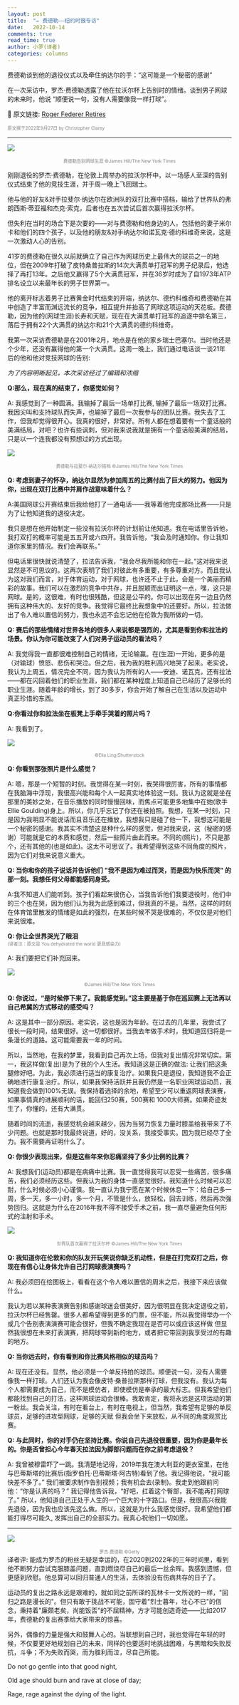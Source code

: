 ```yaml
---
layout: post
title:  "✏️ 费德勒——纽约时报专访"
date:   2022-10-14
comments: true
read_time: true
author: 小罗(译者)
categories: columns
---
```


费德勒谈到他的退役仪式以及牵住纳达尔的手：“这可能是一个秘密的感谢”

在一次采访中，罗杰·费德勒透露了他在拉沃尔杯上告别时的情绪。谈到男子网球的未来时，他说 “顺便说一句，没有人需要像我一样打球”。

🔗 原文链接: [Roger Federer Retires](https://www.nytimes.com/2022/09/27/sports/tennis/roger-federer-retired.html)

<font color=grey size ="1">原文撰于2022年9月27日 by Christopher Clarey</font>

---

![](https://static01.nyt.com/images/2022/09/28/sports/27federer-qa-print/merlin_213714561_49cd6364-8b95-4425-b4af-c9d91d408e98-superJumbo.jpg?quality=75&auto=webp)
<font color=grey size="1"><center>费德勒告别网球生涯 ©James Hill/The New York Times</center></font>

刚刚退役的罗杰·费德勒，在伦敦上周举办的拉沃尔杯中，以一场感人至深的告别仪式结束了他的竞技生涯，并于周一晚上飞回瑞士。

他与他的好友&对手拉斐尔·纳达尔在欧洲队的双打比赛中搭档，输给了世界队的弗朗西斯·蒂亚福和杰克·索克，后者也在五次尝试后首次赢得拉沃尔杯。

但失利在当时的场合下是次要的——对与费德勒和他身边的人，包括他的妻子米尔卡和他们的四个孩子，以及他的朋友&对手纳达尔和诺瓦克·德约科维奇来说，这是一次激动人心的告别。

41岁的费德勒在很久以前就确立了自己作为网球历史上最伟大的球员之一的地位，但在2009年打破了皮特桑普拉斯的14次大满贯单打冠军的男子纪录后，他选择了再打13年。之后他又赢得了5个大满贯冠军，并在36岁时成为了自1973年ATP排名设立以来最年长的男子世界第一。

他的离开标志着男子比赛黄金时代结束的开端，纳达尔、德约科维奇和费德勒在其中创造了丰富而渊远流长的竞争，相互提升并抬高了网球这项运动的天花板。费德勒，因为他的(网球生涯)长寿和天赋，现在在大满贯单打冠军的追逐中排名第三，落后于拥有22个大满贯的纳达尔和21个大满贯的德约科维奇。

我第一次采访费德勒是在2001年2月，地点是在他的家乡瑞士巴塞尔。当时他还是个少年，还没有赢得他的第一个大满贯。这周一晚上，我们通过电话谈一谈21年后的他和他对竞技网球的告别:

*为了内容明晰起见，本次采访经过了编辑和浓缩*

**Q:那么，现在真的结束了，你感觉如何？**

A: 我感觉到了一种圆满。我输掉了最后一场单打比赛, 输掉了最后一场双打比赛。我因尖叫和支持球队而失声，也输掉了最后一次我参与的团队比赛。我失去了工作，但我却觉得很开心。我真的很好，非常好。所有人都在想着要有一个童话般的美满结局，对吧？也许有些讽刺，但对我来说我就是拥有一个童话般美满的结局，只是以一个连我都没有预想过的方式出现。

![](https://static01.nyt.com/images/2022/09/27/sports/27-federer-hug/merlin_213697188_767ceeb9-56cf-4724-8e5c-c0f8ad2f04eb-superJumbo.jpg?quality=75&auto=webp)
<font color=grey size="1"><center> 费德勒与拉斐尔·纳达尔搭档 ©James Hill/The New York Times</center></font>

**Q: 考虑到妻子的怀孕，纳达尔显然为参加周五的比赛付出了巨大的努力。他因为你，出现在双打比赛中并肩作战意味着什么？**

A:美国网球公开赛结束后我给他打了一通电话——我等着他完成那场比赛——只是为了让他知道我的退役决定。

我只是想在他开始制定一些没有拉沃尔杯的计划前让他知道。我在电话里告诉他，我打双打的概率可能是五五开或六四开。我告诉他，“我会及时通知你。你让我知道你家里的情况。我们会再联系。”

但电话里很快就说清楚了，拉法告诉我，“我会尽我所能和你在一起。”这对我来说显然是不可思议的。这再次表明了我们对彼此有多重要，有多尊重对方。而且我认为这对我们而言，对于体育运动，对于网球，也许还不止于此，会是一个美丽而精彩的故事。我们可以在激烈的竞争中共存，并且脱颖而出证明这一点，嘿，这只是网球。是的，这很难，有时也很残酷，但这是公平的。你可以出现在另一边且仍然拥有这种伟大的、友好的竞争。我觉得它最终比我想象中的还要好。所以，拉法做出了令人难以置信的努力，我也永远不会忘记他在伦敦为我所做的一切。

**Q: 赛后的那些情绪对世界各地的很多人来说都是强烈的，尤其是看到你和拉法的场景。你认为你可能改变了人们对男子运动员的看法吗？**

A: 我觉得我一直都很难控制自己的情绪，无论输赢。在(生涯)一开始，更多的是（对输球）愤怒、悲伤和哭泣。但之后，我为我的胜利高兴地哭了起来。老实说，我认为上周五，情况完全不同，因为我认为所有的人——安迪、诺瓦克，还有拉法——都在闪回着他们的职业生涯，我们都在某种程度上知道自己已经历了足够长的职业生涯。随着年龄的增长，到了30多岁，你会开始了解自己在生活以及运动中真正珍惜的东西。

**Q:你看过你和拉法坐在板凳上手牵手哭着的照片吗？**

A: 我看到了。

![](https://static01.nyt.com/images/2022/09/27/sports/27-federer-qa-nadal/27-federer-qa-nadal-jumbo.jpg?quality=75&auto=webp)
<font color=grey size="1"><center> ©Ella Ling/Shutterstock</center></font>

**Q: 你看到那张照片是什么感觉？**

A: 嗯，那是一个短暂的时刻。我觉得在某一时刻，我哭得很厉害，所有的事情都在我脑海中浮现，我很高兴能和每个人一起真实地体验这一刻。我认为这就是坐在那里的美妙之处，在音乐播放的同时慢慢回味，而焦点可能更多地集中在她(歌手 Ellie Goulding)身上。所以，你几乎忘记了你还在被拍照。我想，在某一时刻，只是因为我明显不能说话而且音乐还在播放，我想我只是碰了他一下，我想这可能是一个秘密的感谢。我其实不清楚这是种什么样的感觉，但对我来说，这（秘密的感谢）可能就是它的本质和感觉，然后一些照片由此而来。不同的(照片)，不只是那个，还有其他的(也是如此)。这太不可思议了。我希望得到这些不同角度的照片，因为它们对我来说意义重大。

**Q: 当你和你的孩子说话并告诉他们 "我不是因为难过而哭，而是因为快乐而哭" 的那一刻。我想任何父母都能感同身受。**

A:我不知道人们能听到。孩子们看起来很伤心，当我告诉他们我要退役时，他们中的三个也在哭，因为他们认为我为此感到难过，但我真的不是。当然，这样的时刻在体育馆里散发的情绪是如此的强烈，在某些时候不哭是很难的，不仅仅是对他们来说很难。

**Q: 你让全世界哭光了眼泪**
<br/><font color=grey size="1">(译者注：原文是 You dehydrated the world 更具感染力)</font>

A: 我们要把它们补充回来。

![](https://static01.nyt.com/images/2022/09/27/sports/27federer-qa-cry/merlin_213697275_81c05b01-a2d4-41aa-80f0-3fd20073d225-jumbo.jpg?quality=75&auto=webp)
<font color=grey size="1"><center>©James Hill/The New York Times</center></font>

**Q: 你说过，“是时候停下来了。我能感觉到。”这主要是基于你在巡回赛上无法再以自己希冀的方式移动的感受吗？**

A: 这是其中一部分原因。老实说，这也是因为年龄。在过去的几年里，我尝试了很长一段时间，结果很好。这一切都很好。当我去年做手术时，我知道回归将是一条漫长的道路。这可能需要我一年的时间。

所以，当然地，在我的梦里，我看到自己再次上场，但我对复出情况非常切实。第一，我这样做(复出)是为了我的个人生活。我知道这是正确的做法: 让我们把这条腿修好吧。为此，我必须进行适当的康复治疗。如果我只是退役，我知道我不会正确地进行康复治疗。所以，如果我保持活跃并且我仍然是一名职业网球运动员，我知道我会做到100%无误。我保持着选择的余地，希望至少可以重返网球表演赛，如果事情真的进展顺利的话，能回归250赛，500赛和 1000大师赛。如果奇迹发生了，你懂的，还有大满贯。

随着时间的流逝，我感觉机会越来越少，因为当努力恢复力量时膝盖给我带来了不少问题。也就是那时我最终说道，好的，没关系，我接受事实。因为我已经尽了全力。我不需要再证明什么了。

**Q: 你很少表现出来，但是这些年来你忍痛坚持了多少比例的比赛？**

A: 我想我们(运动员)都是在病痛中比赛。我一直觉得我可以忍受一些痛苦，很多痛苦，我们必须经历这些。但我认为我的身体一直感觉很好。我知道什么时候可以忍耐，什么时候必须小心谨慎。我一直认为我宁愿在某个时候休息一下：给自己多一周，多一天，多一小时，多一个月，不管是什么，放轻松，回去训练，然后再次强势回归。这就是为什么在2016年我不得不接受手术之前，我一直尽量避免任何形式的注射和手术。

![](https://static01.nyt.com/images/2022/09/27/sports/27federer-qa-group/merlin_213714537_629f191f-7e81-4760-9351-047b5943d17c-jumbo.jpg?quality=75&auto=webp)
<font color=grey size="1"><center>世界队首次赢得了拉沃尔杯 ©James Hill/The New York Times</center></font>

**Q: 我知道你在伦敦和你的队友开玩笑说你缺乏机动性，但是在打完双打之后，你现在有信心让身体允许自己打网球表演赛吗？**

A: 我必须回在绘图板上，看看在这个令人难以置信的周末之后，我接下来应该做什么。

我认为若以某种表演赛告别和感谢球迷会很美好，因为很明显在我决定退役之前，拉沃尔杯已经售罄。很多人都希望得到更多的门票，但不能，所以我觉得举办一个或几个告别表演演赛可能会很好，但我不确定我现在是否可以或应该这样做 但显然我很想在未来打表演赛，把网球带到新的地方，或者把它带回到我享受过的有趣的地方。

**Q: 当你远去时，你有看到和你比赛风格相似的球员吗？**

A: 现在还没有。显然，他必须是一个单反持拍的球员。顺便说一句，没有人需要像我一样打球。人们还认为我会像皮特·桑普拉斯那样打球，但我没有。我认为每个人都需要成为自己，而不是模仿者，即使模仿是奉承的最大标志。但我希望他们都能找到自己的打法，这样网球运动会很棒。我敢肯定，我将永远是这项运动的第一粉丝。我会关注，有时在看台上，有时在电视上，但当然，我希望有足够的单反球员，足够的进攻型网球，足够的天赋 但我会坐下来放松，从不同的角度观赏比赛。

**Q: 与此同时，你的对手仍在坚持比赛。你说自己先退役很重要，因为你是最年长的。你是否曾担心今年春天拉法因为脚部问题而在你之前考虑退役？**

A: 我曾被穆雷吓了一跳。我清楚地记得，2019年我在澳大利亚的更衣室里，在他与巴蒂斯塔的比赛后(指罗伯托·巴蒂斯塔·阿古特)看到了他。我记得他说，“我可能快差不多了。” 我们被要求制作告别视频；我有机会去(录制)。我走到他跟前问他：“你是认真的吗？” 我记得他告诉我，“好吧，扛着这个臀部，我不能再打网球了。” 所以，他知道自己正处于人生的一个巨大的十字路口。但是，我很高兴我能先退役，因为我也应该先这么做。所以，这就是为什么我感觉很好。我希望他们都能打得尽可能久, 发挥出自己的全部实力。我真心祝他们一切如愿。

---
![](https://img.olympicchannel.com/images/image/private/t_16-9_360-203_2x/f_auto/v1538355600/primary/dxqa7it7thuhxqzznmt4)
<font color=grey size="1"><center>罗杰·费德勒 ©Getty</center></font>
译者评: 能成为罗杰的粉丝无疑是幸运的，在2020到2022年的三年时间里，看到他不断努力尝试克服膝盖问题，直到燃烧尽自己的最后一丝余晖。我感到遗憾，但更感到欣慰。他总算可以回归普通人的生活，去体验没有伤病共存的日子了。

运动员的复出之路永远是艰难的，就如同之前所译的瓦林卡一文所说的一样，"回归之路是漫长的"。但只有敢于挑战不可能，固守着"烈士暮年，壮心不已"的信念，秉持着"廉颇老矣，尚能饭否"的不屈精神，方才可能创造奇迹——比如2017年，费德勒的复出赛季给大家带来的惊喜。

另外，偶像的力量是强大和鼓舞人心的。当联想到自己时，我也觉得在年轻的时候，不仅要更好地规划自己的未来，同样的也要适时地挑战困难，与黑暗和失败反抗，斗争；不为失败而哭，而为胜利而泣，尽自己所能。

Do not go gentle into that good night,

Old age should burn and rave at close of day;

Rage, rage against the dying of the light.
